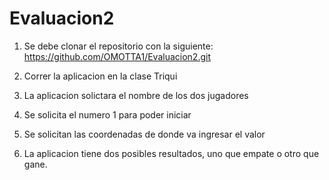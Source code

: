 # Evaluacion2


1. Se debe clonar el repositorio con la siguiente:
https://github.com/OMOTTA1/Evaluacion2.git

2. Correr la aplicacion en la clase Triqui

3. La aplicacion solictara el nombre de los dos jugadores 

4. Se solicita el numero 1 para poder iniciar

5. Se solicitan las coordenadas de donde va ingresar el valor 

6. La aplicacion tiene dos posibles resultados, uno que empate o otro que gane. 